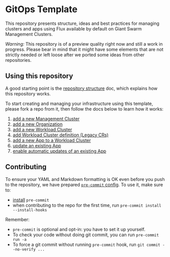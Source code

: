 # GitOps Template

This repository presents structure, ideas and best practices for managing clusters and apps
using Flux available by default on Giant Swarm Management Clusters.

*Warning:* This repository is of a preview quality right now and still a work in progress.
Please bear in mind that it might have some elements that are not strictly needed or left
loose after we ported some ideas from other repositories.

## Using this repository

A good starting point is the
[repository structure](docs/repo_structure.md) doc, which explains how this repository
works.

To start creating and managing your infrastructure using this template, please
fork a repo from it, then follow the docs below to learn how it works:

1. [add a new Management Cluster](./docs/add_mc.md)
1. [add a new Organization](./docs/add_org.md)
1. [add a new Workload Cluster](./docs/add_wc.md)
1. [add Workload Cluster definition (Legacy CRs)](./docs/add_cluster_crs.md)
1. [add a new App to a Workload Cluster](./docs/add_appcr.md)
1. [update an existing App](./docs/update_appcr.md)
1. [enable automatic updates of an existing App](./docs/automatic_updates_appcr.md)

## Contributing

To ensure your YAML and Markdown formatting is OK even before you push to the repository,
we have prepared [`pre-commit` config](.pre-commit-config.yaml). To use it, make sure to:

- [install](https://pre-commit.com/#install) `pre-commit`
- when contributing to the repo for the first time, run `pre-commit install --install-hooks`

Remember:

- `pre-commit` is optional and opt-in: you have to set it up yourself.
- To check your code without doing git commit, you can run `pre-commit run -a`
- To force a git commit without running `pre-commit` hook, run `git commit --no-verify ...`
